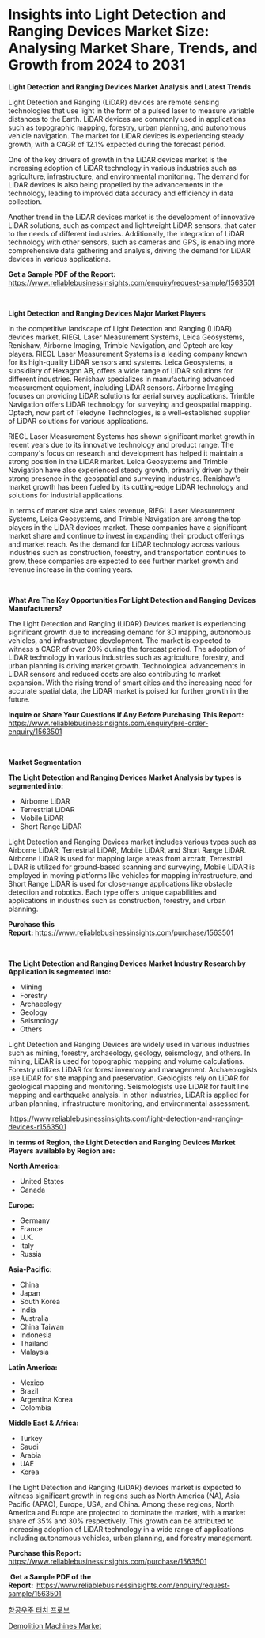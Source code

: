 <p><h1>Insights into Light Detection and Ranging Devices Market Size: Analysing Market Share, Trends, and Growth from 2024 to 2031</h1></p><p><strong>Light Detection and Ranging Devices Market Analysis and Latest Trends</strong></p>
<p><p>Light Detection and Ranging (LiDAR) devices are remote sensing technologies that use light in the form of a pulsed laser to measure variable distances to the Earth. LiDAR devices are commonly used in applications such as topographic mapping, forestry, urban planning, and autonomous vehicle navigation. The market for LiDAR devices is experiencing steady growth, with a CAGR of 12.1% expected during the forecast period.</p><p>One of the key drivers of growth in the LiDAR devices market is the increasing adoption of LiDAR technology in various industries such as agriculture, infrastructure, and environmental monitoring. The demand for LiDAR devices is also being propelled by the advancements in the technology, leading to improved data accuracy and efficiency in data collection.</p><p>Another trend in the LiDAR devices market is the development of innovative LiDAR solutions, such as compact and lightweight LiDAR sensors, that cater to the needs of different industries. Additionally, the integration of LiDAR technology with other sensors, such as cameras and GPS, is enabling more comprehensive data gathering and analysis, driving the demand for LiDAR devices in various applications.</p></p>
<p><strong>Get a Sample PDF of the Report:&nbsp;</strong> <a href="https://www.reliablebusinessinsights.com/enquiry/request-sample/1563501">https://www.reliablebusinessinsights.com/enquiry/request-sample/1563501</a></p>
<p>&nbsp;</p>
<p><strong>Light Detection and Ranging Devices Major Market Players</strong></p>
<p><p>In the competitive landscape of Light Detection and Ranging (LiDAR) devices market, RIEGL Laser Measurement Systems, Leica Geosystems, Renishaw, Airborne Imaging, Trimble Navigation, and Optech are key players. RIEGL Laser Measurement Systems is a leading company known for its high-quality LiDAR sensors and systems. Leica Geosystems, a subsidiary of Hexagon AB, offers a wide range of LiDAR solutions for different industries. Renishaw specializes in manufacturing advanced measurement equipment, including LiDAR sensors. Airborne Imaging focuses on providing LiDAR solutions for aerial survey applications. Trimble Navigation offers LiDAR technology for surveying and geospatial mapping. Optech, now part of Teledyne Technologies, is a well-established supplier of LiDAR solutions for various applications.</p><p>RIEGL Laser Measurement Systems has shown significant market growth in recent years due to its innovative technology and product range. The company's focus on research and development has helped it maintain a strong position in the LiDAR market. Leica Geosystems and Trimble Navigation have also experienced steady growth, primarily driven by their strong presence in the geospatial and surveying industries. Renishaw's market growth has been fueled by its cutting-edge LiDAR technology and solutions for industrial applications.</p><p>In terms of market size and sales revenue, RIEGL Laser Measurement Systems, Leica Geosystems, and Trimble Navigation are among the top players in the LiDAR devices market. These companies have a significant market share and continue to invest in expanding their product offerings and market reach. As the demand for LiDAR technology across various industries such as construction, forestry, and transportation continues to grow, these companies are expected to see further market growth and revenue increase in the coming years.</p></p>
<p>&nbsp;</p>
<p><strong>What Are The Key Opportunities For Light Detection and Ranging Devices Manufacturers?</strong></p>
<p><p>The Light Detection and Ranging (LiDAR) Devices market is experiencing significant growth due to increasing demand for 3D mapping, autonomous vehicles, and infrastructure development. The market is expected to witness a CAGR of over 20% during the forecast period. The adoption of LiDAR technology in various industries such as agriculture, forestry, and urban planning is driving market growth. Technological advancements in LiDAR sensors and reduced costs are also contributing to market expansion. With the rising trend of smart cities and the increasing need for accurate spatial data, the LiDAR market is poised for further growth in the future.</p></p>
<p><strong>Inquire or Share Your Questions If Any Before Purchasing This Report:</strong> <a href="https://www.reliablebusinessinsights.com/enquiry/pre-order-enquiry/1563501">https://www.reliablebusinessinsights.com/enquiry/pre-order-enquiry/1563501</a></p>
<p>&nbsp;</p>
<p><strong>Market Segmentation</strong></p>
<p><strong>The Light Detection and Ranging Devices Market Analysis by types is segmented into:</strong></p>
<p><ul><li>Airborne LiDAR</li><li>Terrestrial LiDAR</li><li>Mobile LiDAR</li><li>Short Range LiDAR</li></ul></p>
<p><p>Light Detection and Ranging Devices market includes various types such as Airborne LiDAR, Terrestrial LiDAR, Mobile LiDAR, and Short Range LiDAR. Airborne LiDAR is used for mapping large areas from aircraft, Terrestrial LiDAR is utilized for ground-based scanning and surveying, Mobile LiDAR is employed in moving platforms like vehicles for mapping infrastructure, and Short Range LiDAR is used for close-range applications like obstacle detection and robotics. Each type offers unique capabilities and applications in industries such as construction, forestry, and urban planning.</p></p>
<p><strong>Purchase this Report:&nbsp;</strong><a href="https://www.reliablebusinessinsights.com/purchase/1563501">https://www.reliablebusinessinsights.com/purchase/1563501</a></p>
<p>&nbsp;</p>
<p><strong>The Light Detection and Ranging Devices Market Industry Research by Application is segmented into:</strong></p>
<p><ul><li>Mining</li><li>Forestry</li><li>Archaeology</li><li>Geology</li><li>Seismology</li><li>Others</li></ul></p>
<p><p>Light Detection and Ranging Devices are widely used in various industries such as mining, forestry, archaeology, geology, seismology, and others. In mining, LiDAR is used for topographic mapping and volume calculations. Forestry utilizes LiDAR for forest inventory and management. Archaeologists use LiDAR for site mapping and preservation. Geologists rely on LiDAR for geological mapping and monitoring. Seismologists use LiDAR for fault line mapping and earthquake analysis. In other industries, LiDAR is applied for urban planning, infrastructure monitoring, and environmental assessment.</p></p>
<p><a href="https://www.reliablebusinessinsights.com/light-detection-and-ranging-devices-r1563501">&nbsp;https://www.reliablebusinessinsights.com/light-detection-and-ranging-devices-r1563501</a></p>
<p><strong>In terms of Region, the Light Detection and Ranging Devices Market Players available by Region are:</strong></p>
<p>
    <p> <strong> North America: </strong>
        <ul>
            <li>United States</li>
            <li>Canada</li>
        </ul>
        </p> 
    <p> <strong> Europe: </strong>
        <ul>
            <li>Germany</li>
            <li>France</li>
            <li>U.K.</li>
            <li>Italy</li>
            <li>Russia</li>
        </ul>
        </p> 
    <p> <strong> Asia-Pacific: </strong>
        <ul>
            <li>China</li>
            <li>Japan</li>
            <li>South Korea</li>
            <li>India</li>
            <li>Australia</li>
            <li>China Taiwan</li>
            <li>Indonesia</li>
            <li>Thailand</li>
            <li>Malaysia</li>
        </ul>
        </p> 
    <p> <strong> Latin America: </strong>
        <ul>
            <li>Mexico</li>
            <li>Brazil</li>
            <li>Argentina Korea</li>
            <li>Colombia</li>
        </ul>
        </p> 
    <p> <strong> Middle East & Africa: </strong>
        <ul>
            <li>Turkey</li>
            <li>Saudi</li>
            <li>Arabia</li>
            <li>UAE</li>
            <li>Korea</li>
        </ul>
    </p>
    </p>
<p><p>The Light Detection and Ranging (LiDAR) devices market is expected to witness significant growth in regions such as North America (NA), Asia Pacific (APAC), Europe, USA, and China. Among these regions, North America and Europe are projected to dominate the market, with a market share of 35% and 30% respectively. This growth can be attributed to increasing adoption of LiDAR technology in a wide range of applications including autonomous vehicles, urban planning, and forestry management.</p></p>
<p><strong>Purchase this Report: </strong><a href="https://www.reliablebusinessinsights.com/purchase/1563501">https://www.reliablebusinessinsights.com/purchase/1563501</a></p>
<p>&nbsp;<strong>Get a Sample PDF of the Report:&nbsp;&nbsp;</strong><a href="https://www.reliablebusinessinsights.com/enquiry/request-sample/1563501">https://www.reliablebusinessinsights.com/enquiry/request-sample/1563501</a></p>
<p><strong></strong></p>
<p><p><a href="https://github.com/vsoq0zknh59/Market-Research-Report-List-2/blob/main/1486798174180.md">항공우주 터치 프로브</a></p><p><a href="https://github.com/RickHolmes3/Market-Research-Report-List-5/blob/main/demolition-machines-market.md">Demolition Machines Market</a></p></p>